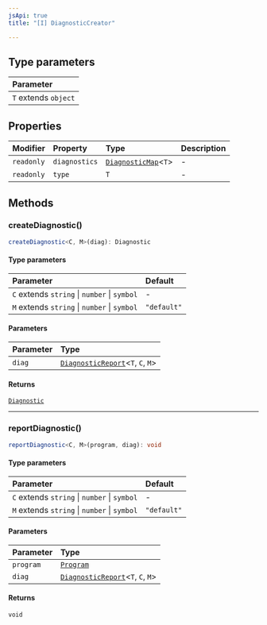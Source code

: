 ```yaml
---
jsApi: true
title: "[I] DiagnosticCreator"

---
```

## Type parameters

| Parameter |
| :------ |
| `T` extends `object` |

## Properties

| Modifier | Property | Type | Description |
| :------ | :------ | :------ | :------ |
| `readonly` | `diagnostics` | [`DiagnosticMap`](../type-aliases/DiagnosticMap.md)<`T`\> | - |
| `readonly` | `type` | `T` | - |

## Methods

### createDiagnostic()

```ts
createDiagnostic<C, M>(diag): Diagnostic
```

#### Type parameters

| Parameter | Default |
| :------ | :------ |
| `C` extends `string` \| `number` \| `symbol` | - |
| `M` extends `string` \| `number` \| `symbol` | `"default"` |

#### Parameters

| Parameter | Type |
| :------ | :------ |
| `diag` | [`DiagnosticReport`](../type-aliases/DiagnosticReport.md)<`T`, `C`, `M`\> |

#### Returns

[`Diagnostic`](Diagnostic.md)

***

### reportDiagnostic()

```ts
reportDiagnostic<C, M>(program, diag): void
```

#### Type parameters

| Parameter | Default |
| :------ | :------ |
| `C` extends `string` \| `number` \| `symbol` | - |
| `M` extends `string` \| `number` \| `symbol` | `"default"` |

#### Parameters

| Parameter | Type |
| :------ | :------ |
| `program` | [`Program`](Program.md) |
| `diag` | [`DiagnosticReport`](../type-aliases/DiagnosticReport.md)<`T`, `C`, `M`\> |

#### Returns

`void`

